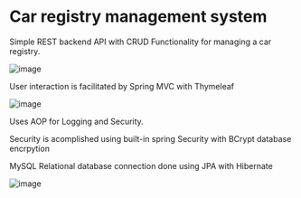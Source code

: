 # Car registry management system


Simple REST backend API with CRUD Functionality for managing a car registry.


![image](https://github.com/Eduard-Epurica/CarRegistry/assets/64744850/f238d75e-2611-4560-8ed7-acd208204025)

User interaction is facilitated by Spring MVC with Thymeleaf

![image](https://github.com/Eduard-Epurica/CarRegistry/assets/64744850/49eaaece-1b71-4f21-9458-fb101cdec146)

Uses AOP for Logging and Security. 

Security is acomplished using built-in spring Security with BCrypt database encrpytion

MySQL Relational database connection done using JPA with Hibernate

![image](https://github.com/Eduard-Epurica/CarRegistry/assets/64744850/aa37728f-8f7a-42f3-bc7d-4b2cb33ca7de)



